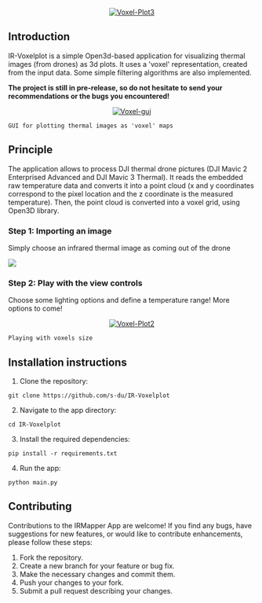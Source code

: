 <p align="center">
    <a href="https://ibb.co/2ZPY1zW"><img src="https://i.ibb.co/dm6JwNj/Voxel-Plot3.png" alt="Voxel-Plot3" border="0"></a>
</p>

## Introduction
IR-Voxelplot is a simple Open3d-based application for visualizing thermal images (from drones) as 3d plots. It uses a 'voxel' representation, created from the input data. Some simple filtering algorithms are also implemented. 

**The project is still in pre-release, so do not hesitate to send your recommendations or the bugs you encountered!**

<p align="center">
    <a href="https://ibb.co/Zzg7HkM"><img src="https://i.ibb.co/23MH8fk/Voxel-gui.png" alt="Voxel-gui" border="0"></a>
    
    GUI for plotting thermal images as 'voxel' maps
</p>


## Principle
The application allows to process DJI thermal drone pictures (DJI Mavic 2 Enterprised Advanced and DJI Mavic 3 Thermal).
It reads the embedded raw temperature data and converts it into a point cloud (x and y coordinates correspond to the pixel location and the z coordinate is the measured temperature).
Then, the point cloud is converted into a voxel grid, using Open3D library. 

### Step 1: Importing an image
Simply choose an infrared thermal image as coming out of the drone

![](https://media.giphy.com/media/v1.Y2lkPTc5MGI3NjExYXkydmZlaWplNGFobzBvZzZ1MXVvcWJkZTB5MWJuajMwOTlhZzVrNSZlcD12MV9pbnRlcm5hbF9naWZfYnlfaWQmY3Q9Zw/dlxujE2GV8Ey5T9O2o/giphy.gif)


### Step 2: Play with the view controls
Choose some lighting options and define a temperature range! More options to come!

<p align="center">
    <a href="https://ibb.co/1r35B0M"><img src="https://i.ibb.co/2vwQRFS/Voxel-Plot2.png" alt="Voxel-Plot2" border="0"></a>
    
    Playing with voxels size
</p>

## Installation instructions

1. Clone the repository:
```
git clone https://github.com/s-du/IR-Voxelplot
```

2. Navigate to the app directory:
```
cd IR-Voxelplot
```

3. Install the required dependencies:
```
pip install -r requirements.txt
```

4. Run the app:
```
python main.py
```

## Contributing

Contributions to the IRMapper App are welcome! If you find any bugs, have suggestions for new features, or would like to contribute enhancements, please follow these steps:

1. Fork the repository.
2. Create a new branch for your feature or bug fix.
3. Make the necessary changes and commit them.
4. Push your changes to your fork.
5. Submit a pull request describing your changes.



